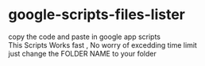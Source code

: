 # google-scripts-files-lister

copy the code and paste in google app scripts   
This Scripts Works fast , No worry of excedding time limit   
just change the FOLDER NAME to your folder   
